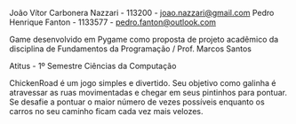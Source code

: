 João Vítor Carbonera Nazzari - 113200 - joao.nazzari@gmail.com
Pedro Henrique Fanton - 1133577 - pedro.fanton@outlook.com

Game desenvolvido em Pygame como proposta de projeto acadêmico da disciplina de Fundamentos da Programação / Prof. Marcos Santos 

Atitus - 1º Semestre Ciências da Computação 

ChickenRoad é um jogo simples e divertido. Seu objetivo como galinha é atravessar as ruas movimentadas e chegar em seus pintinhos para pontuar.
Se desafie  a pontuar o maior número de vezes possíveis enquanto os carros no seu caminho ficam cada vez mais velozes.